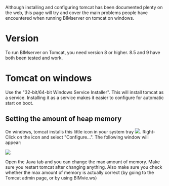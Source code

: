 Although installing and configuring tomcat has been documented plenty on the web, this page will try and cover the main problems people have encountered when running BIMserver on tomcat on windows.

# Version
To run BIMserver on Tomcat, you need version 8 or higher. 8.5 and 9 have both been tested and work.

# Tomcat on windows

Use the "32-bit/64-bit Windows Service Installer". This will install tomcat as a service. Installing it as a service makes it easier to configure for automatic start on boot.

## Setting the amount of heap memory

On windows, tomcat installs this little icon in your system tray ![](https://github.com/opensourceBIM/BIMserver/raw/master/Documentation/img/tomcaticon.png).
Right-Click on the icon and select "Configure...". The following window will appear:

![](https://github.com/opensourceBIM/BIMserver/raw/master/Documentation/img/tomcatconfigwindows.png)

Open the Java tab and you can change the max amount of memory. Make sure you restart tomcat after changing anything. Also make sure you check whether the max amount of memory is actually correct (by going to the Tomcat admin page, or by using BIMvie.ws)